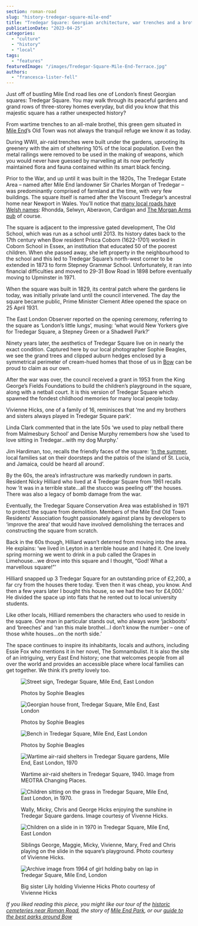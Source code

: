 ```yaml
---
section: roman-road
slug: "history-tredegar-square-mile-end"
title: "Tredegar Square: Georgian architecture, war trenches and a brothel"
publicationDate: "2023-04-25"
categories: 
  - "culture"
  - "history"
  - "local"
tags: 
  - "features"
featuredImage: "/images/Tredegar-Square-Mile-End-Terrace.jpg"
authors: 
  - "francesca-lister-fell"
---
```


Just off of bustling Mile End road lies one of London’s finest Georgian squares: Tredegar Square. You may walk through its peaceful gardens and grand rows of three-storey homes everyday, but did you know that this majestic square has a rather unexpected history?

From wartime trenches to an all-male brothel, this green gem situated in [Mile End](https://romanroadlondon.com/mile-end-tube-station-history/)’s Old Town was not always the tranquil refuge we know it as today.

During WWII, air-raid trenches were built under the gardens, uprooting its greenery with the aim of sheltering 10% of the local population. Even the metal railings were removed to be used in the making of weapons, which you would never have guessed by marvelling at its now perfectly maintained flora and fauna contained within its smart black fencing. 

Prior to the War, and up until it was built in the 1820s, The Tredegar Estate Area – named after Mile End landowner Sir Charles Morgan of Tredegar – was predominantly comprised of farmland at the time, with very few buildings. The square itself is named after the Viscount Tredegar’s ancestral home near Newport in Wales. You’ll notice that [many local roads have Welsh names](https://romanroadlondon.com/welsh-street-names-mile-end-bow-charles-morgan/): Rhondda, Selwyn, Aberavon, Cardigan and [The Morgan Arms pub](https://romanroadlondon.com/best-beer-gardens/) of course.

The square is adjacent to the impressive gated development, The Old School, which was run as a school until 2013. Its history dates back to the 17th century when Bow resident Prisca Coborn (1622-1701) worked in Coborn School in Essex, an institution that educated 50 of the poorest children. When she passed away, she left property in the neighbourhood to the school and this led to Tredegar Square’s north-west corner to be extended in 1873 to form Stepney Grammar School. Unfortunately, it ran into financial difficulties and moved to 29-31 Bow Road in 1898 before eventually moving to Upminster in 1971.

When the square was built in 1829, its central patch where the gardens lie today, was initially private land until the council intervened. The day the square became public, Prime Minister Clement Atlee opened the space on 25 April 1931. 

The East London Observer reported on the opening ceremony, referring to the square as ‘London’s little lungs’, musing: ‘what would New Yorkers give for Tredegar Square, a Stepney Green or a Shadwell Park?’

Ninety years later, the aesthetics of Tredegar Square live on in nearly the exact condition. Captured here by our local photographer Sophie Beagles, we see the grand trees and clipped auburn hedges enclosed by a symmetrical perimeter of cream-hued homes that those of us in [Bow](https://romanroadlondon.com/what-is-person-from-bow-called/) can be proud to claim as our own. 

After the war was over, the council received a grant in 1953 from the King George’s Fields Foundations to build the children’s playground in the square, along with a netball court. It is this version of Tredegar Square which spawned the fondest childhood memories for many local people today.

Vivienne Hicks, one of a family of 16, reminisces that ‘me and my brothers and sisters always played in Tredegar Square park’. 

Linda Clark commented that in the late 50s ‘we used to play netball there from Malmesbury School’ and Denise Murphy remembers how she ‘used to love sitting in Tredegar...with my dog Murphy.’ 

Jim Hardiman, too, recalls the friendly faces of the square: ‘[In the summer](https://romanroadlondon.com/cecilia-cran-best-green-spaces/), local families sat on their doorsteps and the patois of the island of St. Lucia, and Jamaica, could be heard all around’. 

By the 60s, the area’s infrastructure was markedly rundown in parts. Resident Nicky Hilliard who lived at 4 Tredegar Square from 1961 recalls how ‘it was in a terrible state...all the stucco was peeling off’ the houses. There was also a legacy of bomb damage from the war.

Eventually, the Tredegar Square Conservation Area was established in 1971 to protect the square from demolition. Members of the Mile End Old Town Residents’ Association fought passionately against plans by developers to ‘improve the area’ that would have involved demolishing the terraces and constructing the square from scratch.

Back in the 60s though, Hilliard wasn’t deterred from moving into the area. He explains: ‘we lived in Leyton in a terrible house and I hated it. One lovely spring morning we went to drink in a pub called the Grapes in Limehouse...we drove into this square and I thought, “God! What a marvellous square!”’

Hilliard snapped up 3 Tredegar Square for an outstanding price of £2,200, a far cry from the houses there today. ‘Even then it was cheap, you know. And then a few years later I bought this house, so we had the two for £4,000.’ He divided the space up into flats that he rented out to local university students.

Like other locals, Hilliard remembers the characters who used to reside in the square. One man in particular stands out, who always wore ‘jackboots’ and ‘breeches’ and ‘ran this male brothel...I don’t know the number – one of those white houses...on the north side.’ 

The space continues to inspire its inhabitants, locals and authors, including Essie Fox who mentions it in her novel, The Somnambulist. It is also the site of an intriguing, very East End history; one that welcomes people from all over the world and provides an accessible place where local families can get together. We think it’s pretty lovely too.

<figure>

![Street sign, Tredegar Square, Mile End, East London](/images/Tredegar-Square-Mile-End-Street-Sign-1024x683.jpg)

<figcaption>

Photos by Sophie Beagles

</figcaption>

</figure>

<figure>

![Georgian house front, Tredegar Square, Mile End, East London](/images/Tredegar-Square-Mile-End-house-fronts-1024x683.jpg)

<figcaption>

Photos by Sophie Beagles

</figcaption>

</figure>

<figure>

![Bench in Tredegar Square, Mile End, East London](/images/Tredegar-Square-Mile-End-bench-1024x683.jpg)

<figcaption>

Photos by Sophie Beagles

</figcaption>

</figure>

<figure>

![Wartime air-raid shelters in Tredegar Square gardens, Mile End, East London, 1970](/images/Tredegar-Square-World-War-II-airraid-trenches.jpg)

<figcaption>

Wartime air-raid shelters in Tredegar Square, 1940. Image from MEOTRA Changing Places.

</figcaption>

</figure>

<figure>

![Children sitting on the grass in Tredegar Square, Mile End, East London, in 1970.](/images/Wally-Micky-Chris-George-Hicks-Tredegar-Square-Mile-End-London-1970.jpg)

<figcaption>

Wally, Micky, Chris and George Hicks enjoying the sunshine in Tredegar Square gardens. Image courtesy of Vivenne Hicks.

</figcaption>

</figure>

<figure>

![Children on a slide in in 1970 in Tredegar Square, Mile End, East London](/images/George-Maggie-Micky-Vivienne-Mary-Fred-and-Chris-Hicks-with-friends-1970-Tredegar-Square-Mile-End-London.jpg)

<figcaption>

Siblings George, Maggie, Micky, Vivienne, Mary, Fred and Chris playing on the slide in the square’s playground. Photo courtesy of Vivienne Hicks.

</figcaption>

</figure>

<figure>

![Archive image from 1964 of girl holding baby on lap in Tredegar Square, Mile End, London](/images/Vivienne-Hicks-with-baby-Tredegar-Square-Mile-End-London-1964.jpg)

<figcaption>

Big sister Lily holding Vivienne Hicks Photo courtesy of Vivienne Hicks

</figcaption>

</figure>

_If you liked reading this piece, you might like our tour of the [historic cemeteries near Roman Road](https://romanroadlondon.com/cemeteries-to-visit-bow-mile-end-globe-town/), the story of [Mile End Park](https://romanroadlondon.com/mile-end-park-history/), or our [guide to the best parks around Bow](https://romanroadlondon.com/best-parks-green-spaces-bow-east-london/)_
